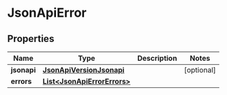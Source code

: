 
# JsonApiError

## Properties
Name | Type | Description | Notes
------------ | ------------- | ------------- | -------------
**jsonapi** | [**JsonApiVersionJsonapi**](JsonApiVersionJsonapi.md) |  |  [optional]
**errors** | [**List&lt;JsonApiErrorErrors&gt;**](JsonApiErrorErrors.md) |  | 




